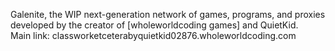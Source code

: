 Galenite, the WIP next-generation network of games, programs, and proxies developed by the creator of [wholeworldcoding games] and QuietKid. <br>
Main link: classworketceterabyquietkid02876.wholeworldcoding.com
